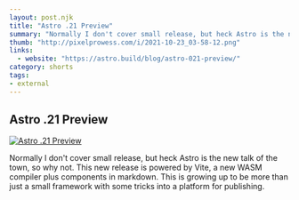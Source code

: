 ```yaml
---
layout: post.njk
title: "Astro .21 Preview"
summary: "Normally I don't cover small release, but heck Astro is the new talk of the town, so why not. This new release is powered by Vite, a new WASM compiler plus components in markdown. This is growing up to be more than just a small framework with some tricks into a platform for publishing."
thumb: "http://pixelprowess.com/i/2021-10-23_03-58-12.png"
links:
  - website: "https://astro.build/blog/astro-021-preview/"
category: shorts
tags: 
- external
---
```


## Astro .21 Preview

[![Astro .21 Preview](http://pixelprowess.com/i/2021-10-23_03-58-12.png)](https://astro.build/blog/astro-021-preview/)

Normally I don't cover small release, but heck Astro is the new talk of the town, so why not. This new release is powered by Vite, a new WASM compiler plus components in markdown. This is growing up to be more than just a small framework with some tricks into a platform for publishing.

